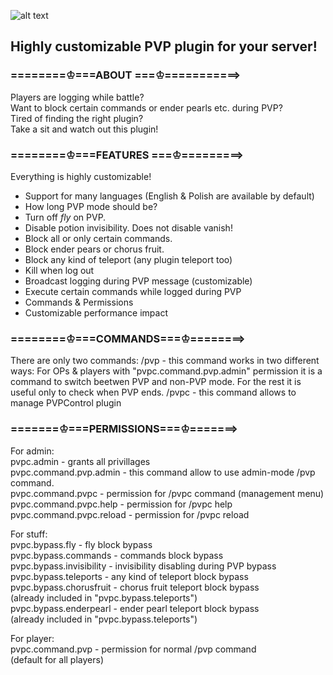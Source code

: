 ![alt text](https://cdn.discordapp.com/attachments/385541380312924160/461238574595964948/project.png)
## Highly customizable PVP plugin for your server!  
  
### ========♔===ABOUT ===♔===========>  
Players are logging while battle?  
Want to block certain commands or ender pearls etc. during PVP?  
Tired of finding the right plugin?  
Take a sit and watch out this plugin!  
  
### ========♔===FEATURES ===♔=========>  
Everything is highly customizable!  
- Support for many languages (English & Polish are available by default)  
- How long PVP mode should be?  
- Turn off *fly* on PVP.  
- Disable potion invisibility. Does not disable vanish!  
- Block all or only certain commands.  
- Block ender pears or chorus fruit.  
- Block any kind of teleport (any plugin teleport too)  
- Kill when log out  
- Broadcast logging during PVP message (customizable)  
- Execute certain commands while logged during PVP  
- Commands & Permissions  
- Customizable performance impact  
  
### ========♔===COMMANDS===♔========>
There are only two commands:
/pvp - this command works in two different ways:
For OPs & players with "pvpc.command.pvp.admin" permission it is a command to switch beetwen PVP and non-PVP mode.
For the rest it is useful only to check when PVP ends.
/pvpc - this command allows to manage PVPControl plugin

### =======♔===PERMISSIONS===♔=======>  
For admin:  
pvpc.admin - grants all privillages  
pvpc.command.pvp.admin - this command allow to use admin-mode /pvp command.  
pvpc.command.pvpc - permission for /pvpc command (management menu)  
pvpc.command.pvpc.help - permission for /pvpc help  
pvpc.command.pvpc.reload - permission for /pvpc reload  
  
For stuff:  
pvpc.bypass.fly - fly block bypass  
pvpc.bypass.commands - commands block bypass  
pvpc.bypass.invisibility - invisibility disabling during PVP bypass  
pvpc.bypass.teleports - any kind of teleport block bypass  
pvpc.bypass.chorusfruit - chorus fruit teleport block bypass  
(already included in "pvpc.bypass.teleports")  
pvpc.bypass.enderpearl - ender pearl teleport block bypass  
(already included in "pvpc.bypass.teleports")  
  
For player:  
pvpc.command.pvp - permission for normal /pvp command  
(default for all players)  
